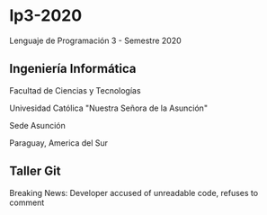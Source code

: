 # lp3-2020
Lenguaje de Programación 3 - Semestre 2020

## Ingeniería Informática

Facultad de Ciencias y Tecnologías

Univesidad Católica "Nuestra Señora de la Asunción"

Sede Asunción


Paraguay, America del Sur

## Taller Git
Breaking News: Developer accused of unreadable code, refuses to comment
